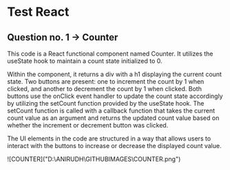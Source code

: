 <h1>Test React</h1>
<h2>Question no. 1 -> Counter </h2>
<p>This code is a React functional component named Counter. It utilizes the useState hook to maintain a count state initialized to 0.

Within the component, it returns a div with a h1 displaying the current count state. Two buttons are present: one to increment the count by 1 when clicked, and another to decrement the count by 1 when clicked. Both buttons use the onClick event handler to update the count state accordingly by utilizing the setCount function provided by the useState hook. The setCount function is called with a callback function that takes the current count value as an argument and returns the updated count value based on whether the increment or decrement button was clicked.

The UI elements in the code are structured in a way that allows users to interact with the buttons to increase or decrease the displayed count value.
</p>
![COUNTER]("D:\ANIRUDH\GITHUBIMAGES\COUNTER.png")

